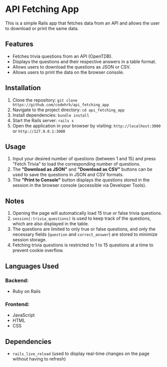 # API Fetching App
This is a simple Rails app that fetches data from an API and allows the user to download or print the same data.

## Features
- Fetches trivia questions from an API (OpenTDB).
- Displays the questions and their respective answers in a table format.
- Allows users to download the questions as JSON or CSV.
- Allows users to print the data on the browser console.

## Installation
1. Clone the repository: `git clone https://github.com/codehrh/api_fetching_app`
2. Navigate to the project directory: `cd api_fetching_app`
3. Install dependencies: `bundle install`
4. Start the Rails server: `rails s`
5. Open the application in your browser by visiting: `http://localhost:3000` or `http://127.0.0.1:3000`

## Usage
1. Input your desired number of questions (between 1 and 15) and press "Fetch Trivia" to load the corresponding number of questions.
2. The **"Download as JSON"** and **"Download as CSV"** buttons can be used to save the questions in JSON and CSV formats.
3. The **"Print to Console"** button displays the questions stored in the session in the browser console (accessible via Developer Tools).

## Notes
1. Opening the page will automatically load 15 true or false trivia questions.
2. `session[:trivia_questions]` is used to keep track of the questions, which are also displayed in the table.
3. The questions are limited to only true or false questions, and only the necessary fields (`question` and `correct_answer`) are stored to minimize session storage.
4. Fetching trivia questions is restricted to 1 to 15 questions at a time to prevent cookie overflow.

## Languages Used

### Backend:
- Ruby on Rails

### Frontend:
- JavaScript
- HTML
- CSS

## Dependencies
- `rails_live_reload` (used to display real-time changes on the page without having to refresh)
